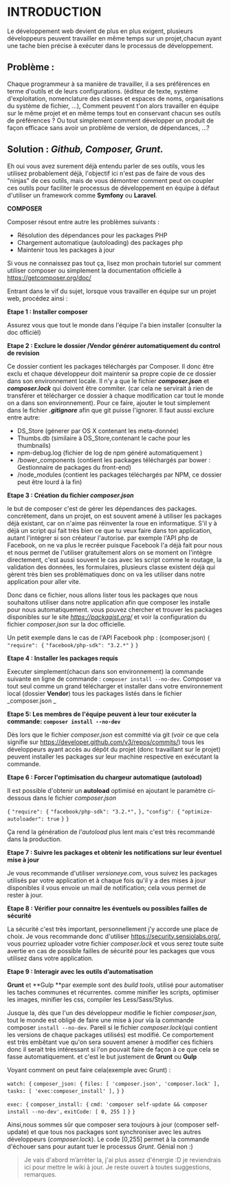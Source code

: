 # INTRODUCTION 

Le développement web devient de plus en plus exigent, plusieurs développeurs peuvent travailler en même temps sur un projet,chacun ayant une tache bien précise à exécuter dans le processus de développement. 

## Problème :

Chaque programmeur à sa manière de travailler, il a ses préférences en terme d'outils et de leurs configurations. (éditeur de texte, système d'exploitation, nomenclature des classes et espaces de noms, organisations du système de fichier, ...), Comment peuvent t'on alors travailler en équipe sur le même projet et en même temps tout en conservant chacun ses outils de préférences ? Ou tout simplement comment développer un produit de façon efficace sans avoir un problème de version, de dépendances, ...?

## Solution : _Github, Composer, Grunt._

Eh oui vous avez surement déjà entendu parler de ses outils, vous les utilisez probablement déjà, l'objectif ici n'est pas de faire de vous des "ninjas" de ces outils, mais de vous démontrer comment peut on coupler ces outils pour faciliter le processus de développement en équipe à défaut d'utiliser un framework comme **Symfony** ou **Laravel**. 

**COMPOSER**

Composer résout entre autre les problèmes suivants : 

* Résolution des dépendances pour les packages PHP
* Chargement automatique (autoloading) des packages php
* Maintenir tous les packages à jour

Si vous ne connaissez pas tout ça, lisez mon prochain tutoriel sur comment utiliser composer ou simplement la documentation officielle à https://getcomposer.org/doc/ 

Entrant dans le vif du sujet, lorsque vous travailler en équipe sur un projet web, procédez ainsi : 

**Etape 1 : Installer composer**

Assurez vous que tout le monde dans l'équipe l'a bien installer (consulter la doc officièl)


**Etape 2 : Exclure le dossier /Vendor générer automatiquement du control de revision**
  
Ce dossier contient les packages téléchargés par Composer. Il donc être exclu et chaque développeur doit maintenir sa propre copie de ce dossier dans son environnement locale. Il n'y a que le fichier _**composer.json**_ et _**composer.lock**_ qui doivent être commiter. (car cela ne servirait à rien de transférer et télécharger ce dossier à chaque modification car tout le monde on a dans son environnement). Pour ce faire, ajouter le tout simplement dans le fichier _**.gitignore**_ afin que git puisse l'ignorer. Il faut aussi exclure entre autre:

* DS_Store (génerer par OS X contenant les meta-donnée)
* Thumbs.db (similaire à DS_Store,contenant le cache pour les thumbnails)
* npm-debug.log (fichier de log de npm généré automatiquement )
* /bower_components (contient les packages téléchargés par bower : Gestionnaire de packages du front-end)
* /node_modules (contient les packages téléchargés par NPM, ce dossier peut être lourd à la fin)

**Etape 3 : Création du fichier _composer.json_**

le but de composer c'est de gérer les dépendances des packages. concrètement, dans un projet, on est souvent amené à utiliser les packages déjà existant, car on n'aime pas réinventer la roue en informatique.  S'il y à déjà un script qui fait très bien ce que tu veux faire dans ton application, autant l'intégrer si son créateur l'autorise. par exemple l'API php de Facebook, on ne va plus le recréer puisque Facebook l'a déjà fait pour nous et nous permet de l'utiliser gratuitement alors on se moment on l'intègre directement, c'est aussi souvent le cas avec les script comme le routage, la validation des données, les formulaires, plusieurs classe existent déjà qui gèrent très bien ses problématiques donc on va les utiliser dans notre application pour aller vite. 

Donc dans ce fichier, nous allons lister tous les packages que nous souhaitons utiliser dans notre application afin que composer les installe pour nous automatiquement. vous pouvez chercher et trouver les packages disponibles sur le site _https://packagist.org/_  et voir la configuration du fichier _composer.json_ sur la doc officielle.

Un petit exemple dans le cas de l'API Facebook php : (composer.json)
`{`
  `"require": {`
    	`"facebook/php-sdk": "3.2.*"`
  `}`
`}`

**Etape 4 : Installer les packages requis**

Executer simplement(chacun dans son environnement) la commande suivante en ligne de commande : 
`composer install --no-dev`. Composer va tout seul comme un grand télécharger et installer dans votre environnement local (dossier **Vendor**) tous les packages listés dans le fichier _composer.json _ 

**Etape 5: Les membres de l'équipe peuvent à leur tour exécuter la commande: `composer install --no-dev`**

Dès lors que le fichier _composer.json_ est committé via git (voir ce que cela signifie sur 
https://developer.github.com/v3/repos/commits/) tous les développeurs ayant accès au dépôt du projet (donc travaillant sur le projet) peuvent installer les packages sur leur machine respective en exécutant la commande.

**Etape 6 : Forcer l'optimisation du chargeur automatique (**autoload**)**

Il est possible d'obtenir un **autoload** optimisé en ajoutant le paramètre ci-dessous dans le fichier _composer.json_

`{`
  `"require": {`
    	`"facebook/php-sdk": "3.2.*",`
    `},`
    `"config": {`
    	`"optimize-autoloader": true`
    `}`
`}`
 
Ça rend la génération de _l'autoload_ plus lent mais c'est très recommandé dans la production.

**Etape 7 : Suivre les packages et obtenir les notifications sur leur éventuel mise à jour**
 
Je vous recommande d'utiliser _versioneye.com_, vous suivez les packages utilisés par votre application et à chaque fois  qu'il y a des mises à jour disponibles il vous envoie un mail de notification; cela vous permet de rester à jour.
 
**Etape 8 : Vérifier pour connaitre les éventuels ou possibles failles de sécurité**
 
La sécurité c'est très important, personnellement j'y accorde une place de choix. Je vous recommande donc d'utiliser https://security.sensiolabs.org/, vous pourriez uploader votre fichier _composer.lock_ et vous serez toute suite avertie en cas de possible failles de sécurité pour les packages que vous utilisez dans votre application.

**Etape 9 : Interagir  avec les outils d’automatisation**

**Grunt** et **Gulp **par exemple sont des _build tools_, utilisé pour automatiser les taches communes et récurrentes. comme minifier les scripts, optimiser les images, minifier les css, compiler les Less/Sass/Stylus. 

Jusque la, dès que l'un des développeur modifie le fichier _composer.json_, tout le monde est obligé de faire une mise à jour via la commande composer `install --no-dev`. Pareil si le fichier _composer.lock_(qui contient les versions de chaque packages utilisés) est modifié. Ce comportement est très embêtant vue qu'on sera souvent amener à modifier ces fichiers donc il serait très intéressant si l'on pouvait faire de façon à ce que cela se fasse automatiquement. et c'est le but justement de **Grunt** ou **Gulp**

Voyant comment on peut faire cela(exemple avec Grunt) : 

`watch: {`
        `composer_json: {`
                `files: [ 'composer.json', 'composer.lock' ],`
                `tasks: [ 'exec:composer_install' ],`
        `}`
`}`

`exec: {`
        `composer_install: {`
                `cmd: 'composer self-update && composer install --no-dev',`
                `exitCode: [ 0, 255 ]`
        `}`
`}`

Ainsi,nous sommes sûr que composer sera toujours à jour (composer self-update) et que tous nos packages sont synchroniser avec les autres développeurs (_composer.lock_). Le code [0,255] permet à la commande d'échouer sans pour autant tuer le processus _Grunt_. Génial non :) 

> Je vais d'abord m’arrêter la, j'ai plus assez d'énergie :D je reviendrais ici pour mettre le wiki à jour. 
Je reste ouvert à toutes suggestions, remarques.  
